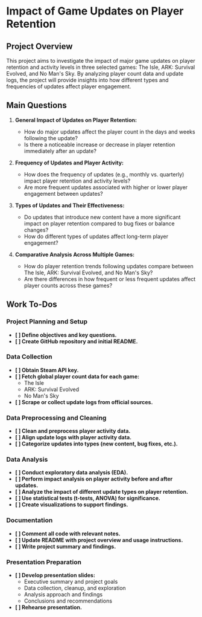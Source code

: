 # Impact of Game Updates on Player Retention

## Project Overview
This project aims to investigate the impact of major game updates on player retention and activity levels in three selected games: The Isle, ARK: Survival Evolved, and No Man's Sky. By analyzing player count data and update logs, the project will provide insights into how different types and frequencies of updates affect player engagement.

## Main Questions
1. **General Impact of Updates on Player Retention:**
   - How do major updates affect the player count in the days and weeks following the update?
   - Is there a noticeable increase or decrease in player retention immediately after an update?

2. **Frequency of Updates and Player Activity:**
   - How does the frequency of updates (e.g., monthly vs. quarterly) impact player retention and activity levels?
   - Are more frequent updates associated with higher or lower player engagement between updates?

3. **Types of Updates and Their Effectiveness:**
   - Do updates that introduce new content have a more significant impact on player retention compared to bug fixes or balance changes?
   - How do different types of updates affect long-term player engagement?

4. **Comparative Analysis Across Multiple Games:**
   - How do player retention trends following updates compare between The Isle, ARK: Survival Evolved, and No Man's Sky?
   - Are there differences in how frequent or less frequent updates affect player counts across these games?

## Work To-Dos

### Project Planning and Setup
- **[ ] Define objectives and key questions.**
- **[ ] Create GitHub repository and initial README.**

### Data Collection
- **[ ] Obtain Steam API key.**
- **[ ] Fetch global player count data for each game:**
  - The Isle
  - ARK: Survival Evolved
  - No Man's Sky
- **[ ] Scrape or collect update logs from official sources.**

### Data Preprocessing and Cleaning
- **[ ] Clean and preprocess player activity data.**
- **[ ] Align update logs with player activity data.**
- **[ ] Categorize updates into types (new content, bug fixes, etc.).**

### Data Analysis
- **[ ] Conduct exploratory data analysis (EDA).**
- **[ ] Perform impact analysis on player activity before and after updates.**
- **[ ] Analyze the impact of different update types on player retention.**
- **[ ] Use statistical tests (t-tests, ANOVA) for significance.**
- **[ ] Create visualizations to support findings.**

### Documentation
- **[ ] Comment all code with relevant notes.**
- **[ ] Update README with project overview and usage instructions.**
- **[ ] Write project summary and findings.**

### Presentation Preparation
- **[ ] Develop presentation slides:**
  - Executive summary and project goals
  - Data collection, cleanup, and exploration
  - Analysis approach and findings
  - Conclusions and recommendations
- **[ ] Rehearse presentation.**